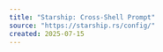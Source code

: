 ```yaml
---
title: "Starship: Cross-Shell Prompt"
source: "https://starship.rs/config/"
created: 2025-07-15
---
```

